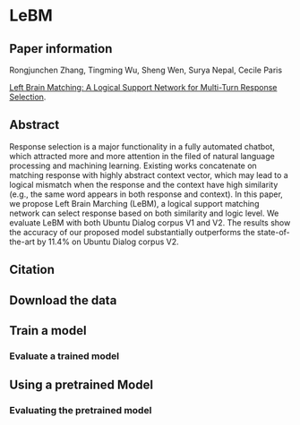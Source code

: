 # LeBM

## Paper information
Rongjunchen Zhang, Tingming Wu, Sheng Wen, Surya Nepal, Cecile Paris

[Left Brain Matching: A Logical Support Network for Multi-Turn Response Selection](https:).

## Abstract

Response selection is a major functionality in a fully automated chatbot, which attracted more and more attention in the filed of natural language processing and machining learning. Existing works concatenate on matching response with highly abstract context vector, which may lead to a logical mismatch when the response and the context have high similarity (e.g., the same word appears in both response and context). In this paper, we propose Left Brain Marching (LeBM), a logical support matching network can select response based on both similarity and logic level.  We evaluate LeBM with both Ubuntu Dialog corpus V1 and V2. The results show the accuracy of our proposed model substantially outperforms the state-of-the-art by 11.4% on Ubuntu Dialog corpus V2.

## Citation

## Download the data

## Train a model

### Evaluate a trained model

## Using a pretrained Model

### Evaluating the pretrained model
